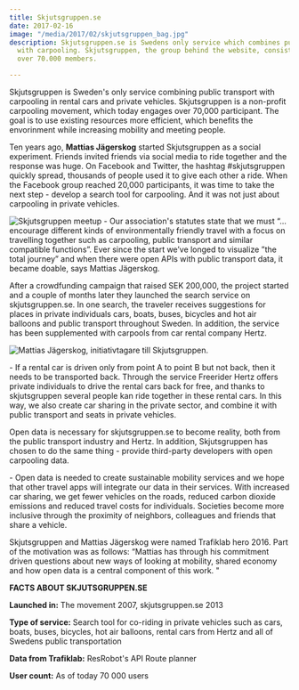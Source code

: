 ```yaml
---
title: Skjutsgruppen.se
date: 2017-02-16
image: "/media/2017/02/skjutsgruppen_bag.jpg"
description: Skjutsgruppen.se is Swedens only service which combines public transport
  with carpooling. Skjutsgruppen, the group behind the website, consists today of
  over 70.000 members.

---
```

Skjutsgruppen is Sweden's only service combining public transport with carpooling in rental cars and private vehicles. Skjutsgruppen is a non-profit carpooling movement, which today engages over 70,000 participant. The goal is to use existing resources more efficient, which benefits the envorinment while increasing mobility and meeting people.

Ten years ago, **Mattias Jägerskog** started Skjutsgruppen as a social experiment. Friends invited friends via social media to ride together and the response was huge. On Facebook and Twitter, the hashtag #skjutsgruppen quickly spread, thousands of people used it to give each other a ride. When the Facebook group reached 20,000 participants, it was time to take the next step - develop a search tool for carpooling. And it was not just about carpooling in private vehicles.

![Skjutsgruppen meetup](/media/2017/02/skjutsgruppen_talking.jpg)
\- Our association's statutes state that we must “… encourage different kinds of environmentally friendly travel with a focus on travelling together such as carpooling, public transport and similar compatible functions”. Ever since the start we’ve longed to visualize ”the total journey” and when there were open APIs with public transport data, it became doable, says Mattias Jägerskog.

After a crowdfunding campaign that raised SEK 200,000, the project started and a couple of months later they launched the search service on skjutsgruppen.se. In one search, the traveler receives suggestions for places in private individuals cars, boats, buses, bicycles and hot air balloons and public transport throughout Sweden. In addition, the service has been supplemented with carpools from car rental company Hertz.

![Mattias Jägerskog, initiativtagare till Skjutsgruppen.](/media/2017/02/mattias_jagerskog_skjutsgruppen.jpg "Mattias
Jägerskog, initiativtagare till Skjutsgruppen.")

\- If a rental car is driven only from point A to point B but not back, then it needs to be transported back. Through the service Freerider Hertz offers private individuals to drive the rental cars back for free, and thanks to skjutsgruppen several people kan ride together in these rental cars. In this way, we also create car sharing in the private sector, and combine it with public transport and seats in private vehicles.

Open data is necessary for skjutsgruppen.se to become reality, both from the public transport industry and Hertz. In addition, Skjutsgruppen has chosen to do the same thing - provide third-party developers with open carpooling data.

\- Open data is needed to create sustainable mobility services and we hope that other travel apps will integrate our data in their services. With increased car sharing, we get fewer vehicles on the roads, reduced carbon dioxide emissions and reduced travel costs for individuals. Societies become more inclusive through the proximity of neighbors, colleagues and friends that share a vehicle.

Skjutsgruppen and Mattias Jägerskog were named Trafiklab hero 2016. Part of the motivation was as follows: “Mattias has through his commitment driven questions about new ways of looking at mobility, shared economy and how open data is a central component of this work. "

**FACTS ABOUT SKJUTSGRUPPEN.SE**

**Launched in:** The movement 2007, skjutsgruppen.se 2013

**Type of service:** Search tool for co-riding in private vehicles such as cars, boats, buses, bicycles, hot air balloons, rental cars from Hertz and all of Swedens public transportation

**Data from Trafiklab:** ResRobot's API Route planner

**User count:** As of today 70 000 users